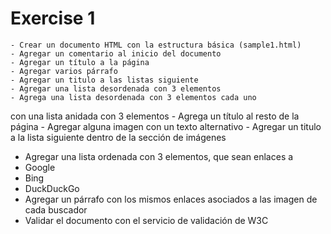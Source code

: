 # Exercise 1

    - Crear un documento HTML con la estructura básica (sample1.html)
    - Agregar un comentario al inicio del documento
    - Agregar un título a la página
    - Agregar varios párrafo
    - Agregar un titulo a las listas siguiente
    - Agregar una lista desordenada con 3 elementos
    - Agrega una lista desordenada con 3 elementos cada uno

con una lista anidada con 3 elementos - Agrega un título al resto de la página - Agregar alguna imagen con un texto alternativo - Agregar un titulo a la lista siguiente dentro de la sección de imágenes

- Agregar una lista ordenada con 3 elementos, que sean enlaces a
- Google
- Bing
- DuckDuckGo
- Agregar un párrafo con los mismos enlaces
  asociados a las imagen de cada buscador
- Validar el documento con el servicio de validación de W3C
